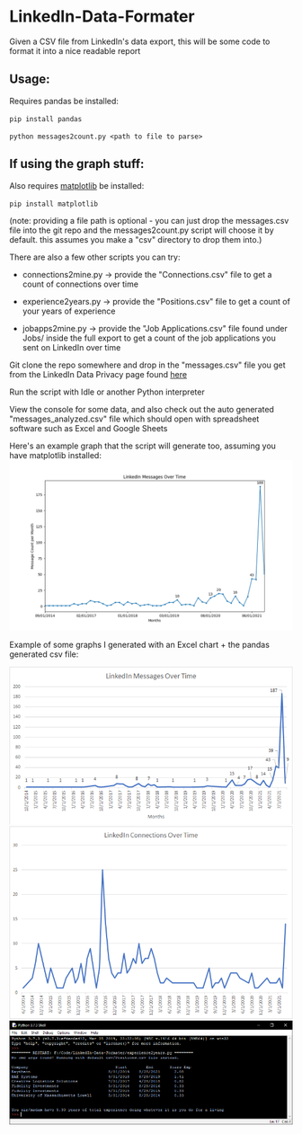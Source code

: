 # LinkedIn-Data-Formater
Given a CSV file from LinkedIn's data export, this will be some code to format it into a nice readable report

## Usage:
Requires pandas be installed:

``pip install pandas``

``python messages2count.py <path to file to parse>``

## If using the graph stuff:
Also requires [matplotlib](https://matplotlib.org/) be installed:

``pip install matplotlib``

(note: providing a file path is optional - you can just drop the messages.csv file into the git repo and the messages2count.py script will choose it by default. this assumes you make a "csv" directory to drop them into.)

There are also a few other scripts you can try:

* connections2mine.py -> provide the "Connections.csv" file to get a count of connections over time

* experience2years.py -> provide the "Positions.csv" file to get a count of your years of experience

* jobapps2mine.py -> provide the "Job Applications.csv" file found under Jobs/ inside the full export to get a count of the job applications you sent on LinkedIn over time

Git clone the repo somewhere and drop in the "messages.csv" file you get from the LinkedIn Data Privacy page found [here](https://www.linkedin.com/psettings/member-data)

Run the script with Idle or another Python interpreter

View the console for some data, and also check out the auto generated "messages_analyzed.csv" file which should open with spreadsheet software such as Excel and Google Sheets

Here's an example graph that the script will generate too, assuming you have matplotlib installed:
![](imgs/example_pandas_messages_chart.png)

Example of some graphs I generated with an Excel chart + the pandas generated csv file:

![](imgs/example_excel_chart_messages.png)
![](imgs/example_excel_chart_connections.png)
![](imgs/example_excel_chart_jobs.png)
